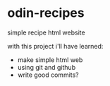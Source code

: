 # odin-recipes

simple recipe html website

with this project i'll have learned:
- make simple html web
- using git and github
- write good commits?
